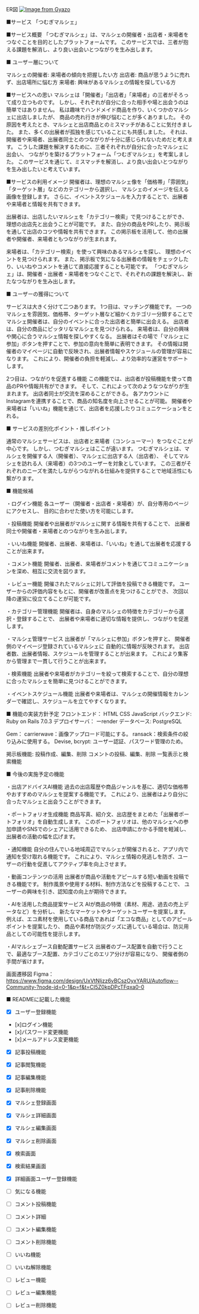 ER図
[![Image from Gyazo](https://i.gyazo.com/5a285e2ad43f1a9a1e30efe3e6fb6924.png)](https://gyazo.com/5a285e2ad43f1a9a1e30efe3e6fb6924)

■サービス 「つむぎマルシェ」

■サービス概要 「つむぎマルシェ」は、マルシェの開催者・出店者・来場者をつなぐことを目的としたプラットフォームです。 このサービスでは、三者が抱える課題を解消し、より良い出会いとつながりを生み出します。

■ ユーザー層について

マルシェの開催者: 来場者の傾向を把握したい方 出店者: 商品が思うように売れず、出店場所に悩む方 来場者: 興味があるマルシェの情報を探している方

■サービスへの思い マルシェは「開催者」「出店者」「来場者」の三者がそろって成り立つものです。 しかし、それぞれが自分に合った相手や場と出会うのは簡単ではありません。 私は趣味でハンドメイド商品を作り、いくつかのマルシェに出店しましたが、 商品の売れ行きが伸び悩むことが多くありました。 その原因を考えたとき、マルシェと出店商品とのミスマッチがあることに気付きました。 また、多くの出展者が孤独を感じていることにも共感しました。 それは、開催者や来場者、出展者同士とのつながりが十分に感じられないためだと考えます。 こうした課題を解決するために、三者それぞれが自分に合ったマルシェに出会い、 つながりを築けるプラットフォーム「つむぎマルシェ」を考案しました。 このサービスを通じて、ミスマッチを解消し、より良い出会いとつながりを生み出したいと考えています。

■サービスの利用イメージ 開催者は、理想のマルシェ像を「価格帯」「雰囲気」「ターゲット層」などのカテゴリーから選択し、 マルシェのイメージを伝える画像を登録します。 さらに、イベントスケジュールを入力することで、出展者や来場者と情報を共有できます。

出展者は、出店したいマルシェを「カテゴリー検索」で見つけることができ、 理想の出店先と出会うことが可能です。 また、自分の商品をPRしたり、掲示板を通して出店のコツや情報を共有できます。 この掲示板を活用して、他の出展者や開催者、来場者ともつながりが生まれます。

来場者は、「カテゴリー検索」を使って興味のあるマルシェを探し、 理想のイベントを見つけられます。 また、掲示板で気になる出展者の情報をチェックしたり、いいねやコメントを通じて直接応援することも可能です。 「つむぎマルシェ」は、開催者・出展者・来場者をつなぐことで、それぞれの課題を解決し、新たなつながりを生み出します。

■ ユーザーの獲得について

サービスは大きく分けて二つあります。 1つ目は、マッチング機能です。 一つのマルシェを雰囲気、価格帯、ターゲット層など細かくカテゴリー分類することで マルシェ開催者は、自分のイベントに合った出店者と簡単に出会える。 出店者は、自分の商品にピッタリなマルシェを見つけられる。 来場者は、自分の興味や関心に合うマルシェ情報を探しやすくなる。 出展者はその場で「マルシェに参加」ボタンを押すことで、参加の意向を簡単に表明できます。 その情報は開催者のマイページに自動で反映され、出展者情報やスケジュールの管理が容易になります。 これにより、開催者の負担を軽減し、より効率的な運営をサポートします。

2つ目は、つながりを促進する機能 この機能では、出店者が投稿機能を使って商品のPRや情報共有ができます。 そして、これによって次のようなつながりが生まれます。 出店者同士が交流を深めることができる。 各アカウントにInstagramを連携することで、商品の知名度を向上させることが可能。 開催者や来場者は「いいね」機能を通じて、出店者を応援したりコミュニケーションをとれる。

■ サービスの差別化ポイント・推しポイント 

通常のマルシェサービスは、出店者と来場者（コンシューマー）をつなぐことが中心です。 しかし、つむぎマルシェはここが違います。 つむぎマルシェは、マルシェを開催する人（開催者）、マルシェに出店する人（出店者）、 そしてマルシェを訪れる人（来場者）の3つのユーザーを対象としています。 この三者がそれぞれのニーズを満たしながらつながれる仕組みを提供することで地域活性にも繋がります。

■ 機能候補 

・ログイン機能
各ユーザー（開催者・出店者・来場者）が、自分専用のページにアクセスし、 目的に合わせた使い方を可能にします。

・投稿機能
 開催者や出展者がマルシェに関する情報を共有することで、 出展者同士や開催者・来場者とのつながりを生み出します。

・いいね機能
 開催者、出展者、来場者は、「いいね」を通して出展者を応援することが出来ます。

・コメント機能
 開催者、出展者、来場者がコメントを通じてコミュニケーションを深め、相互に交流を図ります。

・レビュー機能 
開催されたマルシェに対して評価を投稿できる機能です。 ユーザーからの評価内容をもとに、開催者が改善点を見つけることができ、 次回以降の運営に役立てることが可能です。

・カテゴリー管理機能
 開催者は、自身のマルシェの特徴をカテゴリーから選択・登録することで、 出展者や来場者に適切な情報を提供し、つながりを促進します。

・マルシェ管理サービス
 出展者が「マルシェに参加」ボタンを押すと、 開催者側のマイページ登録されているマルシェに 自動的に情報が反映されます。 出店者数、出展者情報、スケジュールを管理することが出来ます。 これにより集客から管理まで一貫して行うことが出来ます。

・検索機能
 出展者や来場者がカテゴリーを絞って検索することで、自分の理想に合ったマルシェを簡単に見つけることができます。

・イベントスケジュール機能
 出展者や来場者は、マルシェの開催情報をカレンダーで確認し、スケジュールを立てやすくなります。

■ 機能の実装方針予定
 フロントエンド： HTML CSS JavaScript 
 バックエンド: Ruby on Rails 7.0.3 
 デプロイサーバ： ーrender
 データベース: PostgreSQL

Gem：
carrierwave：画像アップロード可能にする。 
ransack：検索条件の絞り込みに使用する。
Devise, bcrypt: ユーザー認証、パスワード管理のため。

掲示板機能: 投稿作成、編集、削除 コメントの投稿、編集、削除 一覧表示と検索機能

■ 今後の実施予定の機能

・出店アドバイスAI機能 
過去の出店履歴や商品ジャンルを基に、適切な価格帯やおすすめのマルシェを提案する機能です。 これにより、出展者はより自分に合ったマルシェと出会うことができます。

・ポートフォリオ生成機能
 商品写真、紹介文、出店歴をまとめた「出展者ポートフォリオ」を自動生成します。 このポートフォリオは、他のマルシェへの参加申請やSNSでのシェアに活用できるため、 出店申請にかかる手間を軽減し、出展者の活動の幅を広げます。

・通知機能 
自分の住んでいる地域周辺でマルシェが開催されると、アプリ内で通知を受け取れる機能です。 これにより、マルシェ情報の見逃しを防ぎ、ユーザーの行動を促進してアクティブ率を向上させます。

・動画コンテンツの活用
 出展者が商品や活動をアピールする短い動画を投稿できる機能です。 制作風景や使用する材料、制作方法などを投稿することで、 ユーザーの興味を引き、認知度の向上が期待できます。

・AIを活用した商品提案サービス 
AIが商品の特徴（素材、用途、過去の売上データなど）を分析し、 新たなマーケットやターゲットユーザーを提案します。 例えば、エコ素材を使用している商品であれば「エコな商品」としてのアピールポイントを提案したり、 商品や素材が防災グッズに適している場合は、防災用品としての可能性を提示します。

・AIマルシェブース自動配置サービス
 出展者のブース配置を自動で行うことで、最適なブース配置、カテゴリごとのエリア分けが容易になり、 開催者側の手間が省けます。

画面遷移図
Figma：https://www.figma.com/design/UxVtNljzz6vBCszOyxYARU/Autoflow--Community-?node-id=0-1&p=f&t=CI5Z0kpDPcTFqxa0-0

■ READMEに記載した機能
- [x] ユーザー登録機能
- [x]ログイン機能
- [x]パスワード変更機能
- [x]メールアドレス変更機能
- [x] 記事投稿機能
- [x] 記事閲覧機能
- [x] 記事編集機能
- [x] 記事削除機能
- [x] マルシェ登録画面
- [x] マルシェ詳細画面
- [x] マルシェ編集画面
- [x] マルシェ削除画面
- [x] 検索画面
- [x] 検索結果画面
- [x] 詳細画面ユーザー登録機能
- [ ] 気になる機能
- [ ] コメント投稿機能
- [ ] コメント詳細
- [ ] コメント編集機能
- [ ] コメント削除機能
- [ ] いいね機能
- [ ] いいね解除機能
- [ ] レビュー機能
- [ ] レビュー編集機能
- [ ] レビュー削除機能






 
